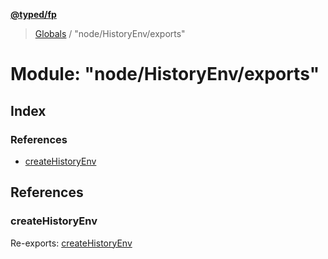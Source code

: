 **[@typed/fp](../README.md)**

> [Globals](../globals.md) / "node/HistoryEnv/exports"

# Module: "node/HistoryEnv/exports"

## Index

### References

* [createHistoryEnv](_node_historyenv_exports_.md#createhistoryenv)

## References

### createHistoryEnv

Re-exports: [createHistoryEnv](_node_historyenv_createhistoryenv_.md#createhistoryenv)
